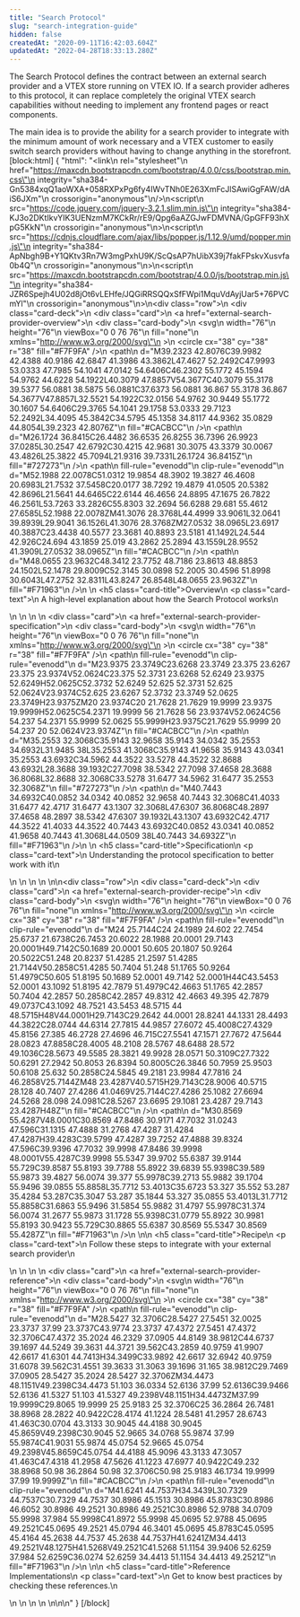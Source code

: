 ```yaml
---
title: "Search Protocol"
slug: "search-integration-guide"
hidden: false
createdAt: "2020-09-11T16:42:03.604Z"
updatedAt: "2022-04-28T18:33:13.280Z"
---
```

The Search Protocol defines the contract between an external search provider and a VTEX store running on VTEX IO. If a search provider adheres to this protocol, it can replace completely the original VTEX search capabilities without needing to implement any frontend pages or react components.

The main idea is to provide the ability for a search provider to integrate with the minimum amount of work necessary and a VTEX customer to easily switch search providers without having to change anything in the storefront.
[block:html]
{
  "html": "<link\n  rel=\"stylesheet\"\n  href=\"https://maxcdn.bootstrapcdn.com/bootstrap/4.0.0/css/bootstrap.min.css\"\n  integrity=\"sha384-Gn5384xqQ1aoWXA+058RXPxPg6fy4IWvTNh0E263XmFcJlSAwiGgFAW/dAiS6JXm\"\n  crossorigin=\"anonymous\"\n/>\n<script\n  src=\"https://code.jquery.com/jquery-3.2.1.slim.min.js\"\n  integrity=\"sha384-KJ3o2DKtIkvYIK3UENzmM7KCkRr/rE9/Qpg6aAZGJwFDMVNA/GpGFF93hXpG5KkN\"\n  crossorigin=\"anonymous\"\n></script>\n<script\n  src=\"https://cdnjs.cloudflare.com/ajax/libs/popper.js/1.12.9/umd/popper.min.js\"\n  integrity=\"sha384-ApNbgh9B+Y1QKtv3Rn7W3mgPxhU9K/ScQsAP7hUibX39j7fakFPskvXusvfa0b4Q\"\n  crossorigin=\"anonymous\"\n></script>\n<script\n  src=\"https://maxcdn.bootstrapcdn.com/bootstrap/4.0.0/js/bootstrap.min.js\"\n  integrity=\"sha384-JZR6Spejh4U02d8jOt6vLEHfe/JQGiRRSQQxSfFWpi1MquVdAyjUar5+76PVCmYl\"\n  crossorigin=\"anonymous\"\n></script>\n<div class=\"row\">\n  <div class=\"card-deck\">\n    <div class=\"card\">\n      <a href=\"external-search-provider-overview\">\n        <div class=\"card-body\">\n          <svg\n            width=\"76\"\n            height=\"76\"\n            viewBox=\"0 0 76 76\"\n            fill=\"none\"\n            xmlns=\"http://www.w3.org/2000/svg\"\n          >\n            <circle cx=\"38\" cy=\"38\" r=\"38\" fill=\"#F7F9FA\" />\n            <path\n              d=\"M39.2323 42.8076C39.9982 42.4388 40.9186 42.6847 41.3986 43.3862L47.4627 52.2492C47.9993 53.0333 47.7985 54.1041 47.0142 54.6406C46.2302 55.1772 45.1594 54.9762 44.6228 54.1922L40.3079 47.8857V54.3677C40.3079 55.3178 39.5377 56.0881 38.5875 56.0881C37.6373 56.0881 36.867 55.3178 36.867 54.3677V47.8857L32.5521 54.1922C32.0156 54.9762 30.9449 55.1772 30.1607 54.6406C29.3765 54.1041 29.1758 53.0333 29.7123 52.2492L34.4095 45.3842C34.5795 45.1358 34.8117 44.9362 35.0829 44.8054L39.2323 42.8076Z\"\n              fill=\"#CACBCC\"\n            />\n            <path\n              d=\"M26.1724 36.8415C26.4482 36.6535 26.8255 36.7396 26.9923 37.0285L30.2547 42.6792C30.4215 42.9681 30.3075 43.3379 30.0067 43.4826L25.3822 45.7094L21.9316 39.7331L26.1724 36.8415Z\"\n              fill=\"#727273\"\n            />\n            <path\n              fill-rule=\"evenodd\"\n              clip-rule=\"evenodd\"\n              d=\"M52.1988 22.0078C51.0312 19.9854 48.3902 19.3827 46.4608 20.6983L21.7532 37.5458C20.0177 38.7292 19.4879 41.0505 20.5382 42.8696L21.5641 44.6465C22.6144 46.4656 24.8895 47.1675 26.7822 46.2561L53.7263 33.2826C55.8303 32.2694 56.6288 29.681 55.4612 27.6585L52.1988 22.0078ZM41.3076 28.3768L44.4999 33.9061L32.0641 39.8939L29.9041 36.1526L41.3076 28.3768ZM27.0532 38.0965L23.6917 40.3887C23.4438 40.5577 23.3681 40.8893 23.5181 41.1492L24.544 42.926C24.694 43.1859 25.019 43.2862 25.2894 43.1559L28.9552 41.3909L27.0532 38.0965Z\"\n              fill=\"#CACBCC\"\n            />\n            <path\n              d=\"M48.0655 23.9632C48.3412 23.7752 48.7186 23.8613 48.8853 24.1502L52.1478 29.8009C52.3145 30.0898 52.2005 30.4596 51.8998 30.6043L47.2752 32.8311L43.8247 26.8548L48.0655 23.9632Z\"\n              fill=\"#F71963\"\n            />\n          </svg>\n          <h5 class=\"card-title\">Overview</h5>\n          <p class=\"card-text\">\n            A high-level explanation about how the Search Protocol works\n          </p>\n        </div>\n      </a>\n    </div>\n    <div class=\"card\">\n      <a href=\"external-search-provider-specification\">\n        <div class=\"card-body\">\n          <svg\n            width=\"76\"\n            height=\"76\"\n            viewBox=\"0 0 76 76\"\n            fill=\"none\"\n            xmlns=\"http://www.w3.org/2000/svg\"\n          >\n            <circle cx=\"38\" cy=\"38\" r=\"38\" fill=\"#F7F9FA\" />\n            <path\n              fill-rule=\"evenodd\"\n              clip-rule=\"evenodd\"\n              d=\"M23.9375 23.3749C23.6268 23.3749 23.375 23.6267 23.375 23.9374V52.0624C23.375 52.3731 23.6268 52.6249 23.9375 52.6249H52.0625C52.3732 52.6249 52.625 52.3731 52.625 52.0624V23.9374C52.625 23.6267 52.3732 23.3749 52.0625 23.3749H23.9375ZM20 23.9374C20 21.7628 21.7629 19.9999 23.9375 19.9999H52.0625C54.2371 19.9999 56 21.7628 56 23.9374V52.0624C56 54.237 54.2371 55.9999 52.0625 55.9999H23.9375C21.7629 55.9999 20 54.237 20 52.0624V23.9374Z\"\n              fill=\"#CACBCC\"\n            />\n            <path\n              d=\"M35.2553 32.3068C35.9143 32.9658 35.9143 34.0342 35.2553 34.6932L31.9485 38L35.2553 41.3068C35.9143 41.9658 35.9143 43.0341 35.2553 43.6932C34.5962 44.3522 33.5278 44.3522 32.8688 43.6932L28.3688 39.1932C27.7098 38.5342 27.7098 37.4658 28.3688 36.8068L32.8688 32.3068C33.5278 31.6477 34.5962 31.6477 35.2553 32.3068Z\"\n              fill=\"#727273\"\n            />\n            <path\n              d=\"M40.7443 34.6932C40.0852 34.0342 40.0852 32.9658 40.7443 32.3068C41.4033 31.6477 42.4717 31.6477 43.1307 32.3068L47.6307 36.8068C48.2897 37.4658 48.2897 38.5342 47.6307 39.1932L43.1307 43.6932C42.4717 44.3522 41.4033 44.3522 40.7443 43.6932C40.0852 43.0341 40.0852 41.9658 40.7443 41.3068L44.0509 38L40.7443 34.6932Z\"\n              fill=\"#F71963\"\n            />\n          </svg>\n          <h5 class=\"card-title\">Specification</h5>\n          <p class=\"card-text\">\n            Understanding the protocol specification to better work with it\n          </p>\n        </div>\n      </a>\n    </div>\n  </div>\n</div>\n<div class=\"row\">\n  <div class=\"card-deck\">\n    <div class=\"card\">\n      <a href=\"external-search-provider-recipe\">\n        <div class=\"card-body\">\n          <svg\n            width=\"76\"\n            height=\"76\"\n            viewBox=\"0 0 76 76\"\n            fill=\"none\"\n            xmlns=\"http://www.w3.org/2000/svg\"\n          >\n            <circle cx=\"38\" cy=\"38\" r=\"38\" fill=\"#F7F9FA\" />\n            <path\n              fill-rule=\"evenodd\"\n              clip-rule=\"evenodd\"\n              d=\"M24 25.7144C24 24.1989 24.602 22.7454 25.6737 21.6738C26.7453 20.6022 28.1988 20.0001 29.7143 20.0001H49.7142C50.1689 20.0001 50.605 20.1807 50.9264 20.5022C51.248 20.8237 51.4285 21.2597 51.4285 21.7144V50.2858C51.4285 50.7404 51.248 51.1765 50.9264 51.4979C50.605 51.8195 50.1689 52.0001 49.7142 52.0001H44C43.5453 52.0001 43.1092 51.8195 42.7879 51.4979C42.4663 51.1765 42.2857 50.7404 42.2857 50.2858C42.2857 49.8312 42.4663 49.395 42.7879 49.0737C43.1092 48.7521 43.5453 48.5715 44 48.5715H48V44.0001H29.7143C29.2642 44.0001 28.8241 44.1331 28.4493 44.3822C28.0744 44.6314 27.7815 44.9857 27.6072 45.4008C27.4329 45.8156 27.385 46.2728 27.4696 46.715C27.5541 47.1571 27.7672 47.5644 28.0823 47.8858C28.4005 48.2108 28.5767 48.6488 28.572 49.1036C28.5673 49.5585 28.3821 49.9928 28.0571 50.3109C27.7322 50.6291 27.2942 50.8053 26.8394 50.8005C26.3846 50.7959 25.9503 50.6108 25.632 50.2858C24.5845 49.2181 23.9984 47.7816 24 46.2858V25.7144ZM48 23.4287V40.5715H29.7143C28.9006 40.5715 28.128 40.7407 27.4286 41.0469V25.7144C27.4286 25.1082 27.6694 24.5268 28.098 24.0981C28.5267 23.6695 29.1081 23.4287 29.7143 23.4287H48Z\"\n              fill=\"#CACBCC\"\n            />\n            <path\n              d=\"M30.8569 55.4287V48.0001C30.8569 47.8486 30.9171 47.7032 31.0243 47.596C31.1315 47.4888 31.2768 47.4287 31.4284 47.4287H39.4283C39.5799 47.4287 39.7252 47.4888 39.8324 47.596C39.9396 47.7032 39.9998 47.8486 39.9998 48.0001V55.4287C39.9998 55.5347 39.9702 55.6387 39.9144 55.729C39.8587 55.8193 39.7788 55.8922 39.6839 55.9398C39.589 55.9873 39.4827 56.0074 39.377 55.9978C39.2713 55.9882 39.1704 55.9496 39.0855 55.8858L35.7712 53.4013C35.6723 53.327 35.552 53.287 35.4284 53.287C35.3047 53.287 35.1844 53.327 35.0855 53.4013L31.7712 55.8858C31.6863 55.9496 31.5854 55.9882 31.4797 55.9978C31.374 56.0074 31.2677 55.9873 31.1728 55.9398C31.0779 55.8922 30.9981 55.8193 30.9423 55.729C30.8865 55.6387 30.8569 55.5347 30.8569 55.4287Z\"\n              fill=\"#F71963\"\n            />\n          </svg>\n\n          <h5 class=\"card-title\">Recipe</h5>\n          <p class=\"card-text\">\n            Follow these steps to integrate with your external search provider\n          </p>\n        </div>\n      </a>\n    </div>\n    <div class=\"card\">\n      <a href=\"external-search-provider-reference\">\n        <div class=\"card-body\">\n          <svg\n            width=\"76\"\n            height=\"76\"\n            viewBox=\"0 0 76 76\"\n            fill=\"none\"\n            xmlns=\"http://www.w3.org/2000/svg\"\n          >\n            <circle cx=\"38\" cy=\"38\" r=\"38\" fill=\"#F7F9FA\" />\n            <path\n              fill-rule=\"evenodd\"\n              clip-rule=\"evenodd\"\n              d=\"M28.5427 32.3706C28.5427 27.5451 32.0025 23.3737 37.99 23.3737C43.9774 23.3737 47.4372 27.5451 47.4372 32.3706C47.4372 35.2024 46.2329 37.0905 44.8149 38.9812C44.6737 39.1697 44.5249 39.3631 44.3721 39.562C43.2859 40.9759 41.9907 42.6617 41.6301 44.7413H34.3499C33.9892 42.6617 32.6942 40.9759 31.6078 39.562C31.4551 39.3633 31.3063 39.1696 31.165 38.9812C29.7469 37.0905 28.5427 35.2024 28.5427 32.3706ZM34.4473 48.1151V49.2398C34.4473 51.103 36.0334 52.6136 37.99 52.6136C39.9466 52.6136 41.5327 51.103 41.5327 49.2398V48.1151H34.4473ZM37.99 19.9999C29.8065 19.9999 25 25.9183 25 32.3706C25 36.2864 26.7481 38.8968 28.2822 40.9422C28.4174 41.1224 28.5481 41.2957 28.6743 41.463C30.0704 43.3133 30.9045 44.4188 30.9045 45.8659V49.2398C30.9045 52.9665 34.0768 55.9874 37.99 55.9874C41.9031 55.9874 45.0754 52.9665 45.0754 49.2398V45.8659C45.0754 44.4188 45.9096 43.3133 47.3057 41.463C47.4318 41.2958 47.5626 41.1223 47.6977 40.9422C49.232 38.8968 50.98 36.2864 50.98 32.3706C50.98 25.9183 46.1734 19.9999 37.99 19.9999Z\"\n              fill=\"#CACBCC\"\n            />\n            <path\n              fill-rule=\"evenodd\"\n              clip-rule=\"evenodd\"\n              d=\"M41.6241 44.7537H34.3439L30.7329 44.7537C30.7329 44.7537 30.8986 45.1513 30.8986 45.8783C30.8986 46.6052 30.8986 49.2521 30.8986 49.2521C30.8986 52.9788 34.0709 55.9998 37.984 55.9998C41.8972 55.9998 45.0695 52.9788 45.0695 49.2521C45.0695 49.2521 45.0794 46.3401 45.0695 45.8783C45.0595 45.4164 45.2638 44.7537 45.2638 44.7537H41.6241ZM34.4413 49.2521V48.1275H41.5268V49.2521C41.5268 51.1154 39.9406 52.6259 37.984 52.6259C36.0274 52.6259 34.4413 51.1154 34.4413 49.2521Z\"\n              fill=\"#F71963\"\n            />\n          </svg>\n\n          <h5 class=\"card-title\">Reference Implementations</h5>\n          <p class=\"card-text\">\n            Get to know best practices by checking these references.\n          </p>\n        </div>\n      </a>\n    </div>\n  </div>\n</div>\n<style>\n  .field-description a[href],\n  .field-description a:not([href=\"\"]),\n  .markdown-body a[href],\n  .markdown-body a:not([href=\"\"]) {\n    text-decoration: none;\n  }\n  a {\n    color: inherit;\n    text-decoration: none;\n  }\n  .card {\n    transition: all 0.2s ease-in-out;\n    margin-top: 20px;\n    margin-bottom: 20px;\n  }\n  a:hover {\n    text-decoration: none;\n    cursor: pointer;\n    color: #f71963;\n  }\n</style>\n"
}
[/block]